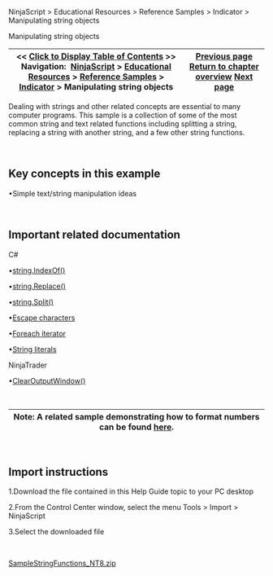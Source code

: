 ﻿


NinjaScript \> Educational Resources \> Reference Samples \> Indicator \> Manipulating string objects






















Manipulating string objects







| \<\< [Click to Display Table of Contents](manipulating_string_objects.md) \>\> **Navigation:**     [NinjaScript](ninjascript-1.md) \> [Educational Resources](educational_resources-1.md) \> [Reference Samples](reference_samples-1.md) \> [Indicator](indicator2-1.md) \> Manipulating string objects | [Previous page](manipulating_datetime_objects-1.md) [Return to chapter overview](indicator2-1.md) [Next page](multi-colored_plots-1.md) |
| --- | --- |











Dealing with strings and other related concepts are essential to many computer programs. This sample is a collection of some of the most common string and text related functions including splitting a string, replacing a string with another string, and a few other string functions.


 


## Key concepts in this example


•Simple text/string manipulation ideas

 


## Important related documentation


C\#


•[string.IndexOf()](http://msdn.microsoft.com/en-us/library/aa904283%28VS.71%29.aspx)

•[string.Replace()](http://msdn.microsoft.com/en-us/library/fk49wtc1.aspx)

•[string.Split()](http://msdn.microsoft.com/en-us/library/b873y76a.aspx)

•[Escape characters](http://msdn.microsoft.com/en-us/library/h21280bw.aspx)

•[Foreach iterator](http://msdn.microsoft.com/en-us/library/ttw7t8t6%28VS.80%29.aspx)

•[String literals](http://msdn.microsoft.com/en-us/library/aa691090%28VS.71%29.aspx)

NinjaTrader


•[ClearOutputWindow()](http://www.ninjatrader.com/support/helpGuides/nt8/en-us/clearoutputwindow.htm?zoom_highlightsub=ClearOutputWindow)

 




| Note: A related sample demonstrating how to format numbers can be found [here](formatting_numbers-1.md). |
| --- |



 


## Import instructions


1\.Download the file contained in this Help Guide topic to your PC desktop

2\.From the Control Center window, select the menu Tools \> Import \> NinjaScript

3\.Select the downloaded file

 


[SampleStringFunctions\_NT8\.zip](samples/SampleStringFunctions_NT8.zip)








